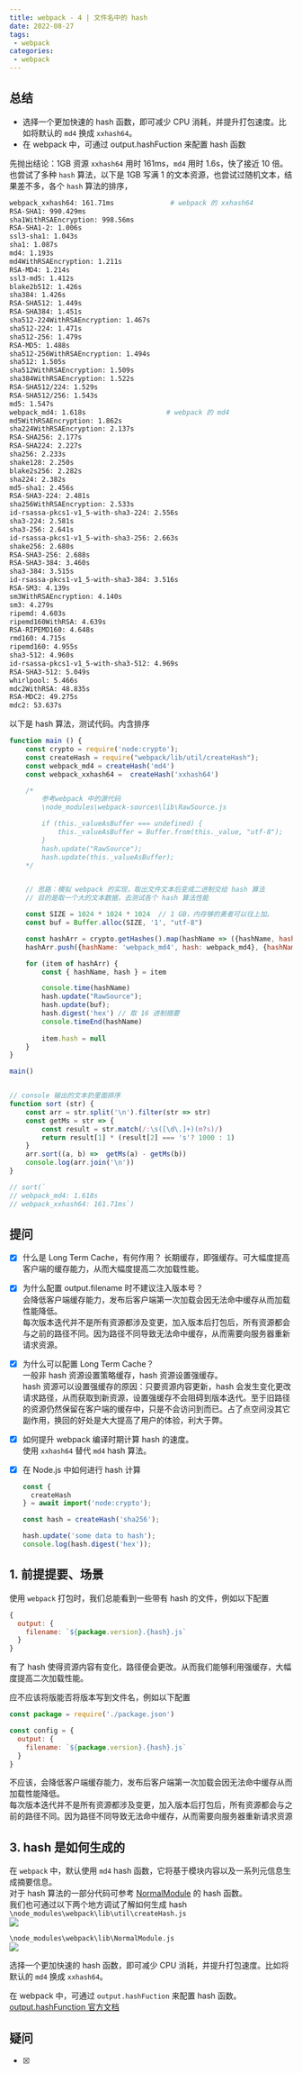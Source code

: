 ```yaml
---
title: webpack - 4 | 文件名中的 hash
date: 2022-08-27
tags:
 - webpack
categories: 
 - webpack
---
```

## 总结
- 选择一个更加快速的 hash 函数，即可减少 CPU 消耗，并提升打包速度。比如将默认的 `md4` 换成 `xxhash64`。    
- 在 webpack 中，可通过 output.hashFuction 来配置 hash 函数


先抛出结论：1GB 资源 `xxhash64` 用时 161ms，`md4` 用时 1.6s，快了接近 10 倍。        
也尝试了多种 `hash` 算法，以下是 1GB 写满 1 的文本资源，也尝试过随机文本，结果差不多，各个 `hash` 算法的排序，
```sh
webpack_xxhash64: 161.71ms              # webpack 的 xxhash64
RSA-SHA1: 990.429ms
sha1WithRSAEncryption: 998.56ms
RSA-SHA1-2: 1.006s
ssl3-sha1: 1.043s
sha1: 1.087s
md4: 1.193s
md4WithRSAEncryption: 1.211s
RSA-MD4: 1.214s
ssl3-md5: 1.412s
blake2b512: 1.426s
sha384: 1.426s
RSA-SHA512: 1.449s
RSA-SHA384: 1.451s
sha512-224WithRSAEncryption: 1.467s
sha512-224: 1.471s
sha512-256: 1.479s
RSA-MD5: 1.488s
sha512-256WithRSAEncryption: 1.494s
sha512: 1.505s
sha512WithRSAEncryption: 1.509s
sha384WithRSAEncryption: 1.522s
RSA-SHA512/224: 1.529s
RSA-SHA512/256: 1.543s
md5: 1.547s
webpack_md4: 1.618s                    # webpack 的 md4
md5WithRSAEncryption: 1.862s
sha224WithRSAEncryption: 2.137s
RSA-SHA256: 2.177s
RSA-SHA224: 2.227s
sha256: 2.233s
shake128: 2.250s
blake2s256: 2.282s
sha224: 2.382s
md5-sha1: 2.456s
RSA-SHA3-224: 2.481s
sha256WithRSAEncryption: 2.533s
id-rsassa-pkcs1-v1_5-with-sha3-224: 2.556s
sha3-224: 2.581s
sha3-256: 2.641s
id-rsassa-pkcs1-v1_5-with-sha3-256: 2.663s
shake256: 2.680s
RSA-SHA3-256: 2.688s
RSA-SHA3-384: 3.460s
sha3-384: 3.515s
id-rsassa-pkcs1-v1_5-with-sha3-384: 3.516s
RSA-SM3: 4.139s
sm3WithRSAEncryption: 4.140s
sm3: 4.279s
ripemd: 4.603s
ripemd160WithRSA: 4.639s
RSA-RIPEMD160: 4.648s
rmd160: 4.715s
ripemd160: 4.955s
sha3-512: 4.960s
id-rsassa-pkcs1-v1_5-with-sha3-512: 4.969s
RSA-SHA3-512: 5.049s
whirlpool: 5.466s
mdc2WithRSA: 48.835s
RSA-MDC2: 49.275s
mdc2: 53.637s
```

以下是 hash 算法，测试代码。内含排序
```js
function main () {
    const crypto = require('node:crypto');
    const createHash = require("webpack/lib/util/createHash");
    const webpack_md4 = createHash('md4')
    const webpack_xxhash64 =  createHash('xxhash64')

    /* 
        参考webpack 中的源代码 
        \node_modules\webpack-sources\lib\RawSource.js

        if (this._valueAsBuffer === undefined) {
            this._valueAsBuffer = Buffer.from(this._value, "utf-8");
        }
        hash.update("RawSource");
        hash.update(this._valueAsBuffer); 
    */


    // 思路：模拟 webpack 的实现，取出文件文本后变成二进制交给 hash 算法
    // 目的是取一个大的文本数据，去测试各个 hash 算法性能

    const SIZE = 1024 * 1024 * 1024  // 1 GB，内存够的勇者可以往上加。
    const buf = Buffer.alloc(SIZE, '1', "utf-8")

    const hashArr = crypto.getHashes().map(hashName => ({hashName, hash: crypto.createHash(hashName)})) // 取得所有 hash 算法
    hashArr.push({hashName: 'webpack_md4', hash: webpack_md4}, {hashName: 'webpack_xxhash64', hash: webpack_xxhash64}) // 推入 webpack 自带的

    for (item of hashArr) { 
        const { hashName, hash } = item

        console.time(hashName)
        hash.update("RawSource");
        hash.update(buf);
        hash.digest('hex') // 取 16 进制摘要
        console.timeEnd(hashName)
        
        item.hash = null
    }
}

main()


// console 输出的文本扔里面排序
function sort (str) {
    const arr = str.split('\n').filter(str => str)
    const getMs = str => {
        const result = str.match(/:\s([\d\.]+)(m?s)/)
        return result[1] * (result[2] === 's'? 1000 : 1)
    }
    arr.sort((a, b) =>  getMs(a) - getMs(b))
    console.log(arr.join('\n'))
}

// sort(`
// webpack_md4: 1.618s
// webpack_xxhash64: 161.71ms`)

```

## 提问
- [x] 什么是 Long Term Cache，有何作用？
长期缓存，即强缓存。可大幅度提高客户端的缓存能力，从而大幅度提高二次加载性能。          
    
- [x] 为什么配置 output.filename 时不建议注入版本号？       
会降低客户端缓存能力，发布后客户端第一次加载会因无法命中缓存从而加载性能降低。            
每次版本迭代并不是所有资源都涉及变更，加入版本后打包后，所有资源都会与之前的路径不同。因为路径不同导致无法命中缓存，从而需要向服务器重新请求资源。

- [x] 为什么可以配置 Long Term Cache？  
一般非 hash 资源设置策略缓存，hash 资源设置强缓存。         
hash 资源可以设置强缓存的原因：只要资源内容更新，hash 会发生变化更改请求路径，从而获取到新资源，设置强缓存不会阻碍到版本迭代。至于旧路径的资源仍然保留在客户端的缓存中，只是不会访问到而已。占了点空间没其它副作用，换回的好处是大大提高了用户的体验，利大于弊。               

- [x] 如何提升 webpack 编译时期计算 hash 的速度。    
使用 `xxhash64` 替代 `md4` hash 算法。    

- [x] 在 Node.js 中如何进行 hash 计算
  ```js
  const {
    createHash
  } = await import('node:crypto');

  const hash = createHash('sha256');

  hash.update('some data to hash');
  console.log(hash.digest('hex'));
  ```


## 1. 前提提要、场景
使用 `webpack` 打包时，我们总能看到一些带有 hash 的文件，例如以下配置
```js
{
  output: {
    filename: `${package.version}.{hash}.js`
  }
}
```
有了 hash 使得资源内容有变化，路径便会更改。从而我们能够利用强缓存，大幅度提高二次加载性能。


应不应该将版能否将版本写到文件名，例如以下配置
```js
const package = require('./package.json')

const config = {
  output: {
    filename: `${package.version}.{hash}.js`
  }
}
```

不应该，会降低客户端缓存能力，发布后客户端第一次加载会因无法命中缓存从而加载性能降低。            
每次版本迭代并不是所有资源都涉及变更，加入版本后打包后，所有资源都会与之前的路径不同。因为路径不同导致无法命中缓存，从而需要向服务器重新请求资源




## 3. hash 是如何生成的
在 `webpack` 中，默认使用 `md4` hash 函数，它将基于模块内容以及一系列元信息生成摘要信息。       
对于 hash 算法的一部分代码可参考 [NormalModule](https://github.com/webpack/webpack/blob/main/lib/NormalModule.js) 的 hash 函数。     
我们也可通过以下两个地方调试了解如何生成 hash       
`\node_modules\webpack\lib\util\createHash.js`       
![](../assets/1s34.png)         

`\node_modules\webpack\lib\NormalModule.js`      
![](../assets/2s23.png)         



选择一个更加快速的 hash 函数，即可减少 CPU 消耗，并提升打包速度。比如将默认的 `md4` 换成 `xxhash64`。     

在 webpack 中，可通过 `output.hashFuction` 来配置 hash 函数。[output.hashFunction 官方文档](https://webpack.js.org/configuration/output/#outputhashfunction)





## 疑问
- [x] 











